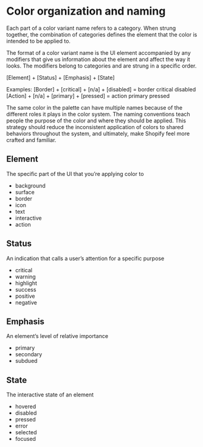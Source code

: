 # Color organization and naming

Each part of a color variant name refers to a category. When strung together, the combination of categories defines the element that the color is intended to be applied to.

The format of a color variant name is the UI element accompanied by any modifiers that give us information about the element and affect the way it looks. The modifiers belong to categories and are strung in a specific order.

[Element] + [Status] + [Emphasis] + [State]

Examples:
[Border] + [critical] + [n/a] + [disabled] = border critical disabled
[Action] + [n/a] + [primary] + [pressed] = action primary pressed

The same color in the palette can have multiple names because of the different roles it plays in the color system. The naming conventions teach people the purpose of the color and where they should be applied. This strategy should reduce the inconsistent application of colors to shared behaviors throughout the system, and ultimately, make Shopify feel more crafted and familiar.

## Element

The specific part of the UI that you’re applying color to

- background
- surface
- border
- icon
- text
- interactive
- action

## Status

An indication that calls a user’s attention for a specific purpose

- critical
- warning
- highlight
- success
- positive
- negative

## Emphasis

An element’s level of relative importance

- primary
- secondary
- subdued

## State

The interactive state of an element

- hovered
- disabled
- pressed
- error
- selected
- focused
